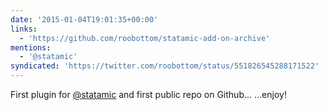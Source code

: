 ```yaml
---
date: '2015-01-04T19:01:35+00:00'
links:
  - 'https://github.com/roobottom/statamic-add-on-archive'
mentions:
  - '@statamic'
syndicated: 'https://twitter.com/roobottom/status/551826545288171522'
---
```

First plugin for [@statamic](https://twitter.com/@statamic) and first public repo on Github…  …enjoy!
